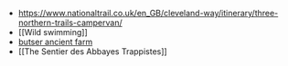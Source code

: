 - https://www.nationaltrail.co.uk/en_GB/cleveland-way/itinerary/three-northern-trails-campervan/
- [[Wild swimming]]
- [butser ancient farm](https://www.butserancientfarm.co.uk/)
- [[The Sentier des Abbayes Trappistes]]